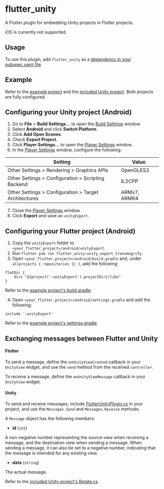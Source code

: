 # flutter_unity

A Flutter plugin for embedding Unity projects in Flutter projects.

iOS is currently not supported.

## Usage
To use this plugin, add `flutter_unity` as a [dependency in your pubspec.yaml file](https://flutter.dev/platform-plugins/).

## Example
Refer to the [example project](https://github.com/Glartek/flutter-unity/tree/master/example) and the [included Unity project](https://github.com/Glartek/flutter-unity/tree/master/example/unity/FlutterUnityExample). Both projects are fully configured.

## Configuring your Unity project (Android)
1. Go to **File** > **Build Settings...** to open the [Build Settings](https://docs.unity3d.com/Manual/BuildSettings.html) window.
2. Select **Android** and click **Switch Platform**.
3. Click **Add Open Scenes**.
4. Check **Export Project**.
5. Click **Player Settings...** to open the [Player Settings](https://docs.unity3d.com/Manual/class-PlayerSettings.html) window.
6. In the [Player Settings](https://docs.unity3d.com/Manual/class-PlayerSettings.html) window, configure the following:

| Setting | Value |
|---|---|
| Other Settings > Rendering > Graphics APIs | OpenGLES3 |
| Other Settings > Configuration > Scripting Backend | IL2CPP |
| Other Settings > Configuration > Target Architectures | ARMv7, ARM64 |

7. Close the [Player Settings](https://docs.unity3d.com/Manual/class-PlayerSettings.html) window.
8. Click **Export** and save as `unityExport`.

## Configuring your Flutter project (Android)
1. Copy the `unityExport` folder to `<your_flutter_project>/android/unityExport`.
2. Run `flutter pub run flutter_unity:unity_export_transmogrify`.
3. Open `<your_flutter_project>/android/build.gradle` and, under `allprojects { repositories {} }`, add the following:
```
flatDir {
    dirs "${project(':unityExport').projectDir}/libs"
}
```
Refer to the [example project's build.gradle](https://github.com/Glartek/flutter-unity/blob/master/example/android/build.gradle#L16-L18).

4. Open `<your_flutter_project>/android/settings.gradle` and add the following:
```
include ':unityExport'
```
Refer to the [example project's settings.gradle](https://github.com/Glartek/flutter-unity/blob/master/example/android/settings.gradle#L17).

## Exchanging messages between Flutter and Unity
#### Flutter
To send a message, define the `onUnityViewCreated` callback in your `UnityView` widget, and use the `send` method from the received `controller`.

To receive a message, define the `onUnityViewMessage` callback in your `UnityView` widget.
#### Unity
To send and receive messages, include [FlutterUnityPlugin.cs](https://github.com/Glartek/flutter-unity/blob/master/example/unity/FlutterUnityExample/Assets/FlutterUnityPlugin.cs) in your project, and use the `Messages.Send` and `Messages.Receive` methods.

A `Message` object has the following members:

* **id** (`int`)

A non-negative number representing the source view when receiving a message, and the destination view when sending a message. When sending a message, it can also be set to a negative number, indicating that the message is intended for any existing view.

* **data** (`string`)

The actual message.

Refer to the [included Unity project's Rotate.cs](https://github.com/Glartek/flutter-unity/blob/master/example/unity/FlutterUnityExample/Assets/Rotate.cs#L21-L32).
